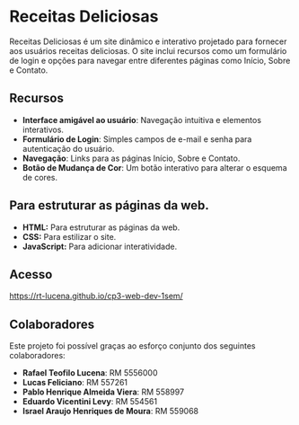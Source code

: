 # Receitas Deliciosas

Receitas Deliciosas é um site dinâmico e interativo projetado para fornecer aos usuários receitas deliciosas. O site inclui recursos como um formulário de login e opções para navegar entre diferentes páginas como Início, Sobre e Contato.

## Recursos

- **Interface amigável ao usuário**: Navegação intuitiva e elementos interativos.
- **Formulário de Login**: Simples campos de e-mail e senha para autenticação do usuário.
- **Navegação**: Links para as páginas Início, Sobre e Contato.
- **Botão de Mudança de Cor**: Um botão interativo para alterar o esquema de cores.

## Para estruturar as páginas da web.

- **HTML:** Para estruturar as páginas da web.
- **CSS:**  Para estilizar o site.
- **JavaScript:** Para adicionar interatividade.

## Acesso

https://rt-lucena.github.io/cp3-web-dev-1sem/

## Colaboradores

Este projeto foi possível graças ao esforço conjunto dos seguintes colaboradores:

- **Rafael Teofilo Lucena**: RM 5556000
- **Lucas Feliciano**: RM 557261
- **Pablo Henrique Almeida Viera**: RM 558997
- **Eduardo Vicentini Levy**: RM 554561
- **Israel Araujo Henriques de Moura**: RM 559068
